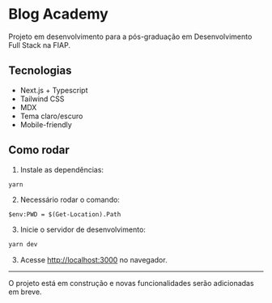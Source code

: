 # Blog Academy

Projeto em desenvolvimento para a pós-graduação em Desenvolvimento Full Stack na FIAP.

## Tecnologias

- Next.js + Typescript
- Tailwind CSS
- MDX
- Tema claro/escuro
- Mobile-friendly

## Como rodar

1. Instale as dependências:

```bash
yarn
```

2. Necessário rodar o comando:
```
$env:PWD = $(Get-Location).Path
```

3. Inicie o servidor de desenvolvimento:

```bash
yarn dev
```

3. Acesse [http://localhost:3000](http://localhost:3000) no navegador.

---

O projeto está em construção e novas funcionalidades serão adicionadas em breve.
